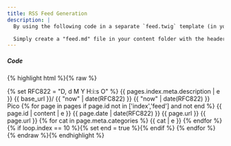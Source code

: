 ```yaml
---
title: RSS Feed Generation
description: |
  By using the following code in a separate `feed.twig` template (in your theme folder), you can automatically generate an RSS feed from your Pico pages.<br /> <br />

  Simply create a "feed.md" file in your content folder with the header "Template: feed", and anyone who visits "/feed" on your site will recieve an RSS feed instead of a regular page.
---
```


<h5>Code</h5>

{% highlight html %}{% raw %}
<?xml version="1.0" encoding="UTF-8"?>
<rss version="2.0" xmlns:atom="http://www.w3.org/2005/Atom">
  {% set RFC822 = "D, d M Y H:i:s O" %}
  <channel>
    <title>{{ site_title | e }}</title>
    <description>{{ pages.index.meta.description | e }}</description>
    <link>{{ base_url }}/</link>
    <atom:link href="{{ base_url ~ "/feed" }}" rel="self" type="application/rss+xml"/>
    <pubDate>{{ "now" | date(RFC822) }}</pubDate>
    <lastBuildDate>{{ "now" | date(RFC822) }}</lastBuildDate>
    <generator>Pico</generator>
    {% for page in pages if page.id not in ['index','feed'] and not end %}
      <item>
        <title>{{ page.title | e }}</title>
        <description>{{ page.id | content | e }}</description>
        <pubDate>{{ page.date | date(RFC822) }}</pubDate>
        <link>{{ page.url }}</link>
        <guid isPermaLink="true">{{ page.url }}</guid>
        {% for cat in page.meta.categories %}
          <category>{{ cat | e }}</category>
        {% endfor %}
      </item>
      {% if loop.index == 10 %}{% set end = true %}{% endif %}
    {% endfor %}
  </channel>
</rss>
{% endraw %}{% endhighlight %}
